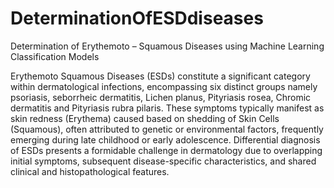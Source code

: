 # DeterminationOfESDdiseases
Determination of Erythemoto – Squamous Diseases using Machine Learning Classification Models

Erythemoto Squamous Diseases (ESDs) constitute a significant
category within dermatological infections, encompassing six
distinct groups namely psoriasis, seborrheic dermatitis, Lichen
planus, Pityriasis rosea, Chromic dermatitis and Pityriasis rubra
pilaris. These symptoms typically manifest as skin redness
(Erythema) caused based on shedding of Skin Cells
(Squamous), often attributed to genetic or environmental
factors, frequently emerging during late childhood or early
adolescence. Differential diagnosis of ESDs presents a
formidable challenge in dermatology due to overlapping initial
symptoms, subsequent disease-specific characteristics, and
shared clinical and histopathological features.
